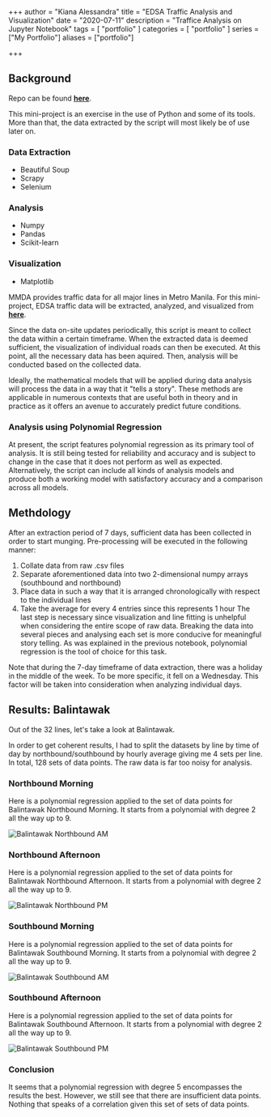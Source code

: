 +++
author = "Kiana Alessandra"
title = "EDSA Traffic Analysis and Visualization"
date = "2020-07-11"
description = "Traffice Analysis on Jupyter Notebook"
tags = [
    "portfolio"
]
categories = [
    "portfolio"
]
series = ["My Portfolio"]
aliases = ["portfolio"]

+++
## Background

Repo can be found **[here](https://github.com/K-Winkles/EDSA-Traffic-Analysis-and-Visualization)**.

This mini-project is an exercise in the use of Python and some of its tools. More than that, the data extracted by the script will most likely be of use later on.

### Data Extraction
  * Beautiful Soup
  * Scrapy
  * Selenium 
### Analysis
  * Numpy
  * Pandas
  * Scikit-learn
### Visualization
  * Matplotlib

MMDA provides traffic data for all major lines in Metro Manila. For this mini-project, EDSA traffic data will be extracted, analyzed, and visualized from **[here](http://mmdatraffic.interaksyon.com/line-view-edsa.php)**. 

Since the data on-site updates periodically, this script is meant to collect the data within a certain timeframe. When the extracted data is deemed sufficient, the visualization of individual roads can then be executed. At this point, all the necessary data has been aquired. Then, analysis will be conducted based on the collected data.

Ideally, the mathematical models that will be applied during data analysis will process the data in a way that it "tells a story". These methods are applicable in numerous contexts that are useful both in theory and in practice as it offers an avenue to accurately predict future conditions. 

### Analysis using Polynomial Regression
At present, the script features polynomial regression as its primary tool of analysis. It is still being tested for reliability and accuracy and is subject to change in the case that it does not perform as well as expected. Alternatively, the script can include all kinds of analysis models and produce both a working model with satisfactory accuracy and a comparison across all models.

## Methdology

After an extraction period of 7 days, sufficient data has been collected in order to start munging. Pre-processing will be executed in the following manner:
1. Collate data from raw .csv files
2. Separate aforementioned data into two 2-dimensional numpy arrays (southbound and northbound)
3. Place data in such a way that it is arranged chronologically with respect to the individual lines
4. Take the average for every 4 entries since this represents 1 hour 
The last step is necessary since visualization and line fitting is unhelpful when considering the entire scope of raw data. Breaking the data into several pieces and analysing each set is more conducive for meaningful story telling. As was explained in the previous notebook, polynomial regression is the tool of choice for this task. 

Note that during the 7-day timeframe of data extraction, there was a holiday in the middle of the week. To be more specific, it fell on a Wednesday. This factor will be taken into consideration when analyzing individual days. 

## Results: Balintawak

Out of the 32 lines, let's take a look at Balintawak. 

In order to get coherent results, I had to split the datasets by line by time of day by northbound/southbound by hourly average giving me 4 sets per line. In total, 128 sets of data points. The raw data is far too noisy for analysis.

### Northbound Morning

Here is a polynomial regression applied to the set of data points for Balintawak Northbound Morning. It starts from a polynomial with degree 2 all the way up to 9.

![Balintawak Northbound AM](/BalintawakNorthboundAM.png)

### Northbound Afternoon

Here is a polynomial regression applied to the set of data points for Balintawak Northbound Afternoon. It starts from a polynomial with degree 2 all the way up to 9.

![Balintawak Northbound PM](/BalintawakNorthboundPM.png)

### Southbound Morning

Here is a polynomial regression applied to the set of data points for Balintawak Southbound Morning. It starts from a polynomial with degree 2 all the way up to 9.

![Balintawak Southbound AM](/BalintawakSouthboundAM.png)

### Southbound Afternoon

Here is a polynomial regression applied to the set of data points for Balintawak Southbound Afternoon. It starts from a polynomial with degree 2 all the way up to 9.

![Balintawak Southbound PM](/BalintawakSouthboundPM.png)

### Conclusion
It seems that a polynomial regression with degree 5 encompasses the results the best. However, we still see that there are insufficient data points. Nothing that speaks of a correlation given this set of sets of data points.